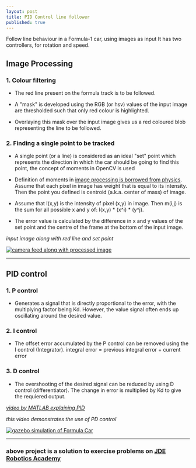 ```yaml
---
layout: post
title: PID Control line follower
published: true
---
```


Follow line behaviour in a Formula-1 car, using images as input
It has two controllers, for rotation and speed.

## Image Processing
### 1. Colour filtering

* The red line present on the formula track is to be followed.


* A "mask" is developed using the RGB (or hsv) values of the input image are thresholded such that only red colour is highlighted.


* Overlaying this mask over the input image gives us a red coloured blob representing the line to be followed.


### 2. Finding a single point to be tracked

* A single point (or a line) is considered as an ideal "set" point which represents the direction in which the car should be going to find this point, the concept of moments in OpenCV is used


* Definition of moments in [image processing is borrowed from physics](https://stackoverflow.com/questions/22470902/understanding-moments-function-in-opencv). Assume that each pixel in image has weight that is equal to its intensity. Then the point you defined is centroid (a.k.a. center of mass) of image.


* Assume that I(x,y) is the intensity of pixel (x,y) in image. Then m(i,j) is the sum for all possible x and y of: I(x,y) * (x^i) * (y^j).


* The error value is calculated by the difference in x and y values of the set point and the centre of the frame at the bottom of the input image.




_input image along with red line and set point_

[![camera feed along with processed image](https://yt-embed.herokuapp.com/embed?v=4kmUJu2Xqlg)](https://www.youtube.com/watch?v=4kmUJu2Xqlg "camera feed along with processed image")

---

## PID control
### 1. P control
* Generates a signal that is directly proportional to the error, with the multiplying factor being Kd. However, the value signal often ends up oscillating around the desired value.
	
### 2. I control
* The offset error accumulated by the P control can be removed using the I control (Integrator).
    			integral error = previous integral error + current error
                
### 3. D control
* The overshooting of the desired signal can be reduced by using D control (differentiator). The change in error is multiplied by Kd to give the requiered output.
 
 
 
[_video by MATLAB explaining PID_](https://www.youtube.com/watch?v=wkfEZmsQqiA)
 
 
_this video demonstrates the use of PD control_


[![gazebo simulation of Formula Car](https://yt-embed.herokuapp.com/embed?v=PHs2H54jiRc)](https://www.youtube.com/watch?v=PHs2H54jiRc "gazebo simulation of Formula Car")

---

### **above project is a solution to exercise problems on [JDE Robotics Academy](http://jderobot.github.io/RoboticsAcademy/)**